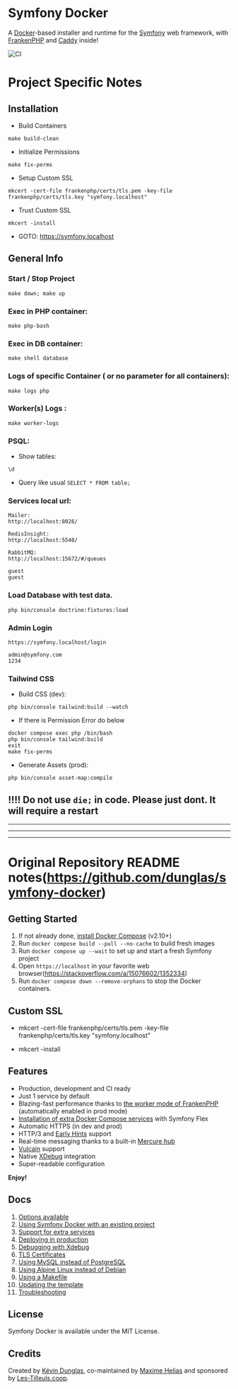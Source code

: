 # Symfony Docker

A [Docker](https://www.docker.com/)-based installer and runtime for the [Symfony](https://symfony.com) web framework,
with [FrankenPHP](https://frankenphp.dev) and [Caddy](https://caddyserver.com/) inside!

![CI](https://github.com/dunglas/symfony-docker/workflows/CI/badge.svg)


# Project Specific Notes

## Installation
- Build Containers 

```make build-clean```

- Initialize Permissions

```make fix-perms```

- Setup Custom SSL 

```mkcert -cert-file frankenphp/certs/tls.pem -key-file frankenphp/certs/tls.key "symfony.localhost"```
- Trust Custom SSL 

```mkcert -install```
- GOTO: https://symfony.localhost

## General Info

### Start / Stop Project
```
make down; make up
```

### Exec in PHP container:
```
make php-bash
```

### Exec in DB container:
```
make shell database
```

### Logs of specific Container ( or no parameter for all containers):
```
make logs php
```

### Worker(s) Logs :
```
make worker-logs
```

### PSQL:
- Show tables:
```
\d
```
- Query like usual ```SELECT * FROM table;```

### Services local url:
```
Mailer:
http://localhost:8026/

RedisInsight:
http://localhost:5540/

RabbitMQ:
http://localhost:15672/#/queues

guest
guest
```


### Load Database with test data. 
```
php bin/console doctrine:fixtures:load
```

### Admin Login
```
https://symfony.localhost/login

admin@symfony.com
1234
```

### Tailwind CSS 
- Build CSS (dev): 
```
php bin/console tailwind:build --watch 
```
- If there is Permission Error do below 
```
docker compose exec php /bin/bash
php bin/console tailwind:build
exit
make fix-perms
```
- Generate Assets (prod):
```
php bin/console asset-map:compile
```


## !!!! Do not use `die;` in code. Please just dont. It will require a restart

---
---
---

# Original Repository README notes(https://github.com/dunglas/symfony-docker)

## Getting Started

1. If not already done, [install Docker Compose](https://docs.docker.com/compose/install/) (v2.10+)
2. Run `docker compose build --pull --no-cache` to build fresh images
3. Run `docker compose up --wait` to set up and start a fresh Symfony project
4. Open `https://localhost` in your favorite web browser(https://stackoverflow.com/a/15076602/1352334)
5. Run `docker compose down --remove-orphans` to stop the Docker containers.

## Custom SSL
- mkcert -cert-file frankenphp/certs/tls.pem -key-file frankenphp/certs/tls.key "symfony.localhost"

- mkcert -install

## Features

* Production, development and CI ready
* Just 1 service by default
* Blazing-fast performance thanks to [the worker mode of FrankenPHP](https://github.com/dunglas/frankenphp/blob/main/docs/worker.md) (automatically enabled in prod mode)
* [Installation of extra Docker Compose services](docs/extra-services.md) with Symfony Flex
* Automatic HTTPS (in dev and prod)
* HTTP/3 and [Early Hints](https://symfony.com/blog/new-in-symfony-6-3-early-hints) support
* Real-time messaging thanks to a built-in [Mercure hub](https://symfony.com/doc/current/mercure.html)
* [Vulcain](https://vulcain.rocks) support
* Native [XDebug](docs/xdebug.md) integration
* Super-readable configuration

**Enjoy!**

## Docs

1. [Options available](docs/options.md)
2. [Using Symfony Docker with an existing project](docs/existing-project.md)
3. [Support for extra services](docs/extra-services.md)
4. [Deploying in production](docs/production.md)
5. [Debugging with Xdebug](docs/xdebug.md)
6. [TLS Certificates](docs/tls.md)
7. [Using MySQL instead of PostgreSQL](docs/mysql.md)
8. [Using Alpine Linux instead of Debian](docs/alpine.md)
9. [Using a Makefile](docs/makefile.md)
10. [Updating the template](docs/updating.md)
11. [Troubleshooting](docs/troubleshooting.md)

## License

Symfony Docker is available under the MIT License.

## Credits

Created by [Kévin Dunglas](https://dunglas.dev), co-maintained by [Maxime Helias](https://twitter.com/maxhelias) and sponsored by [Les-Tilleuls.coop](https://les-tilleuls.coop).
